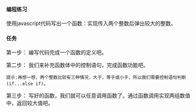 #### 编程练习

使用javascript代码写出一个函数：实现传入两个整数后弹出较大的整数。

#### 任务

第一步： 编写代码完成一个函数的定义吧。

第二步： 我们来补充函数体中的控制语句，完成函数功能吧。

    提示:再想一想，两个整数比较有三种情况，大于，等于或小于，所以我们需要控制语句判断(if...else if)。

第三步：  写好的函数，我们就可以任意调用函数了。通过函数调用实现两组数值中，返回较大值吧。